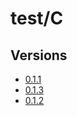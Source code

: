 # test/C

## Versions

* [0.1.1](0.1.1/index.md)
* [0.1.3](0.1.3/index.md)
* [0.1.2](0.1.2/index.md)
